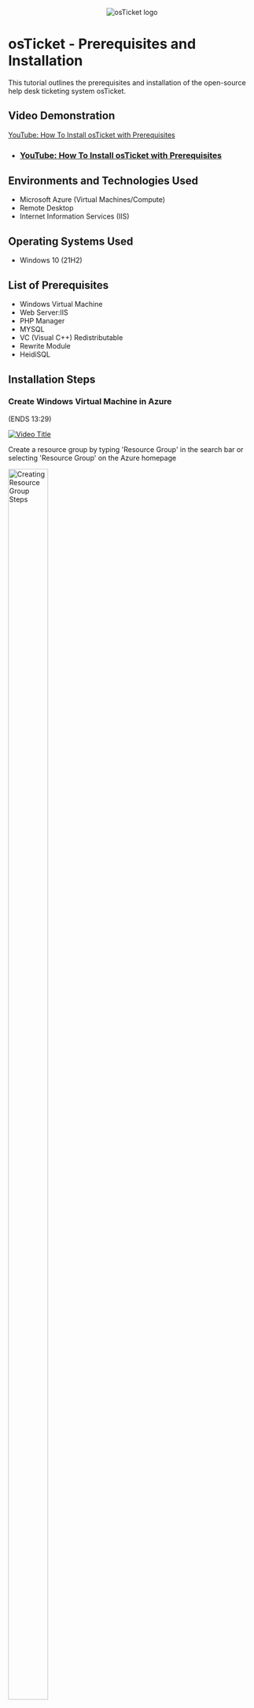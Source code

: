 <p align="center">
<img src="https://i.imgur.com/Clzj7Xs.png" alt="osTicket logo"/>
</p>

<h1>osTicket - Prerequisites and Installation</h1>
This tutorial outlines the prerequisites and installation of the open-source help desk ticketing system osTicket.<br />


<h2>Video Demonstration</h2>

<a href="https://youtu.be/OSTgG3tRP6Q?si=JL2NbKHvSpbVbYmF" target="_blank">YouTube: How To Install osTicket with Prerequisites</a>


- ### [YouTube: How To Install osTicket with Prerequisites](https://youtu.be/OSTgG3tRP6Q?si=JL2NbKHvSpbVbYmF)

<h2>Environments and Technologies Used</h2>

- Microsoft Azure (Virtual Machines/Compute)
- Remote Desktop
- Internet Information Services (IIS)

<h2>Operating Systems Used </h2>

- Windows 10</b> (21H2)

<h2>List of Prerequisites</h2>

- Windows Virtual Machine
- Web Server:IIS
- PHP Manager
- MYSQL
- VC (Visual C++) Redistributable
- Rewrite Module
- HeidiSQL

<h2>Installation Steps</h2>

<h3>Create Windows Virtual Machine in Azure</h3> (ENDS 13:29)

[![Video Title](https://img.youtube.com/vi/OSTgG3tRP6Q/0.jpg)](https://youtu.be/OSTgG3tRP6Q?start=000&amp;end=525;si=4RNq_shzXTkBosSz)

Create a resource group by typing 'Resource Group' in the search bar or selecting 'Resource Group' on the Azure homepage  

<p>
<img src="https://i.imgur.com/1JeE3OM.png" height="80%" width="40%" alt="Creating Resource Group Steps"/>
</p>

Fill in the details under the 'Basic' tab, making sure to select an option for fields marked with a red asterisk(*). Once everything is filled out select 'Create' on the bottom left of your page to create the 'Resource Group" aka 'folder' in which the virtual machine will be created in.
<p>
<img src="https://i.imgur.com/CKXm63r.png" height="80%" width="40%" alt="Creating Resource Group Steps"/>
</p>


<p>
Create a Windows 10 virtual machine(Version 22H2) within the newly created 'Resource' by selecting 'Virtual Machine' on the homepage or typing 'VM' in the search bar.
</p>
<br />

<p>
<img src="https://live.staticflickr.com/65535/54235041491_2451970d39_b.jpg" height="250" width="500" alt="Disk Sanitization Steps"/>
</p>
<p>
Lorem ipsum dolor sit amet, consectetur adipiscing elit, sed do eiusmod tempor incididunt ut labore et dolore magna aliqua. Ut enim ad minim veniam, quis nostrud exercitation ullamco laboris nisi ut aliquip ex ea commodo consequat. Duis aute irure dolor in reprehenderit in voluptate velit esse cillum dolore eu fugiat nulla pariatur.
</p>
<br />

<p>
<img src="https://i.imgur.com/DJmEXEB.png" height="80%" width="40%" alt="Virtual Machine"/>
</p>
<p>
Lorem ipsum dolor sit amet, consectetur adipiscing elit, sed do eiusmod tempor incididunt ut labore et dolore magna aliqua. Ut enim ad minim veniam, quis nostrud exercitation ullamco laboris nisi ut aliquip ex ea commodo consequat. Duis aute irure dolor in reprehenderit in voluptate velit esse cillum dolore eu fugiat nulla pariatur.
</p>
<br />

<p>
<img src="https://i.imgur.com/DJmEXEB.png" height="80%" width="80%" alt="Disk Sanitization Steps"/>
</p>
<p>
Lorem ipsum dolor sit amet, consectetur adipiscing elit, sed do eiusmod tempor incididunt ut labore et dolore magna aliqua. Ut enim ad minim veniam, quis nostrud exercitation ullamco laboris nisi ut aliquip ex ea commodo consequat. Duis aute irure dolor in reprehenderit in voluptate velit esse cillum dolore eu fugiat nulla pariatur.
</p>
<br />

